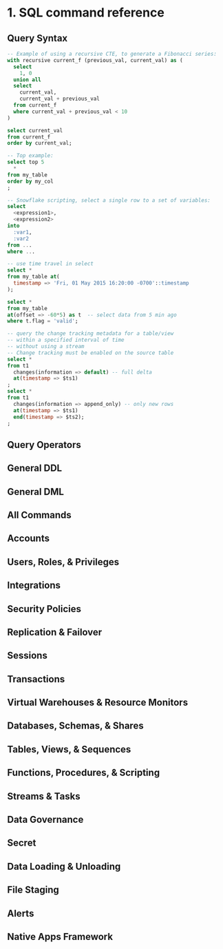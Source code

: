 # 1. SQL command reference
## Query Syntax
```sql
-- Example of using a recursive CTE, to generate a Fibonacci series:
with recursive current_f (previous_val, current_val) as (
  select 
    1, 0
  union all 
  select 
    current_val, 
    current_val + previous_val  
  from current_f
  where current_val + previous_val < 10
)

select current_val  
from current_f 
order by current_val;

-- Top example:
select top 5
  *
from my_table
order by my_col
;

-- Snowflake scripting, select a single row to a set of variables:
select 
  <expression1>,
  <expression2>
into 
  :var1, 
  :var2 
from ...
where ...

-- use time travel in select
select * 
from my_table at(
  timestamp => 'Fri, 01 May 2015 16:20:00 -0700'::timestamp
);

select * 
from my_table 
at(offset => -60*5) as t  -- select data from 5 min ago
where t.flag = 'valid';

-- query the change tracking metadata for a table/view 
-- within a specified interval of time 
-- without using a stream
-- Change tracking must be enabled on the source table 
select *
from t1
  changes(information => default) -- full delta
  at(timestamp => $ts1)
;
select *
from t1
  changes(information => append_only) -- only new rows
  at(timestamp => $ts1)
  end(timestamp => $ts2);
;

```


## Query Operators


## General DDL


## General DML


## All Commands 


## Accounts


## Users, Roles, & Privileges


## Integrations


## Security Policies


## Replication & Failover


## Sessions


## Transactions


## Virtual Warehouses & Resource Monitors


## Databases, Schemas, & Shares


## Tables, Views, & Sequences


## Functions, Procedures, & Scripting


## Streams & Tasks


## Data Governance


## Secret


## Data Loading & Unloading


## File Staging


## Alerts


## Native Apps Framework


























































